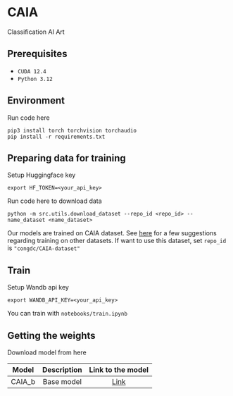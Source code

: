 # CAIA
Classification AI Art

Prerequisites
-------------  
- `CUDA 12.4`
- `Python 3.12`

Environment
-------------  
Run code here
```
pip3 install torch torchvision torchaudio
pip install -r requirements.txt
```

Preparing data for training   
-------------  
Setup Huggingface key 
```
export HF_TOKEN=<your_api_key>
```


Run code here to download data  
```
python -m src.utils.download_dataset --repo_id <repo_id> --name_dataset <name_dataset>
```

Our models are trained on CAIA dataset. See [here](https://huggingface.co/datasets/congdc/CAIA-dataset) for a few suggestions regarding training on other datasets. If want to use this dataset, set `repo_id` is `"congdc/CAIA-dataset"`  

Train
-------------  
Setup Wandb api key  

```
export WANDB_API_KEY=<your_api_key>
```
You can train with `notebooks/train.ipynb` 

Getting the weights  
-------------  

Download model from here

| Model  | Description |  Link to the model | 
| :-------------: | :---------------: | :---------------: |
| CAIA_b  | Base model | [Link](https://huggingface.co/congdc/CAIA-model)  |